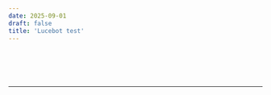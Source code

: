 ```yaml
---
date: 2025-09-01
draft: false
title: 'Lucebot test'
---
```


<html>
<head>
  <title>
    Parse poems
  </title>
</head>

<body>
  <div style="height:60px" aria-hidden="true" class="wp-block-spacer"></div>
  <hr class="wp-block-separator has-alpha-channel-opacity is-style-dots">
  <div style="height:60px" aria-hidden="true" class="wp-block-spacer"></div>
  <div id="presentation"></div>
  <div style="height:60px" aria-hidden="true" class="wp-block-spacer"></div>
  <div style="height:60px" aria-hidden="true" class="wp-block-spacer"></div>
</body>
<script scr="script.js"></script>
</html>
